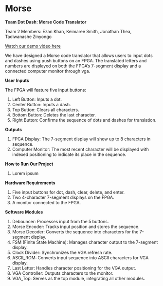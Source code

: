 # Morse
**Team Dot Dash: Morse Code Translator**

Team 2 Members: Ezan Khan, Keimaree Smith, Jonathan Thea, Tadiwanashe Zinyongo

[Watch our demo video here]([url](https://drive.google.com/drive/folders/1Q7Zs4-CcZHwQAgSJzG47LIRKQwQYq2iu?usp=sharing))

We have designed a Morse code translator that allows users to input dots and dashes using push buttons on an FPGA. The translated letters and numbers are displayed on both the FPGA’s 7-segment display and a connected computer monitor through vga.

**User Inputs**

The FPGA will feature five input buttons:
1. Left Button: Inputs a dot.
2. Center Button: Inputs a dash.
3. Top Button: Clears all characters.
4. Bottom Button: Deletes the last character.
5. Right Button: Confirms the sequence of dots and dashes for translation.

**Outputs**
1. FPGA Display: The 7-segment display will show up to 8 characters in sequence.
2. Computer Monitor: The most recent character will be displayed with indexed positioning to indicate its place in the sequence.

**How to Run Our Project**
1. Lorem ipsum

**Hardware Requirements**
1. Five input buttons for dot, dash, clear, delete, and enter.
2. Two 4-character 7-segment displays on the FPGA.
3. A monitor connected to the FPGA. 

**Software Modules**
1. Debouncer: Processes input from the 5 buttons.
2. Morse Encoder: Tracks input position and stores the sequence.
3. Morse Decoder: Converts the sequence into characters for the 7-segment display.
4. FSM (Finite State Machine): Manages character output to the 7-segment display.
5. Clock Divider: Synchronizes the VGA refresh rate.
6. ASCII_ROM: Converts input sequence into ASCII characters for VGA display.
7. Last Letter: Handles character positioning for the VGA output.
8. VGA Controller: Outputs characters to the monitor.
9. VGA_Top: Serves as the top module, integrating all other modules.
